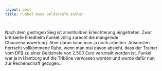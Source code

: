 ```yaml
---
layout: post
title: Funkel muss Geldstrafe zahlen

---
```


Nach dem gestrigen Sieg ist allenthalben Erleichterung eingetreten. Zwar kritisierte Friedhelm Funkel völlig zurecht die mangelnde Chancenauswertung. Aber daran kann man ja noch arbeiten. Ansonsten herrscht vollkommene Ruhe, wenn man mal davon absieht, dass der Trainer vom DFB zu einer Geldstrafe von 2.500 Euro verurteilt worden ist. Funkel war ja in Hamburg auf die Tribüne verwiesen worden und wurde dafür nun zur Rechenschaft gezogen...


